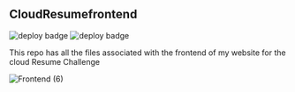## CloudResumefrontend



![deploy badge](https://github.com/loggerboy9325/CloudResumefrontend/actions/workflows/cypress.yml/badge.svg)
![deploy badge](https://github.com/loggerboy9325/CloudResumefrontend/actions/workflows/main.yml/badge.svg)



This repo has all the files associated with the frontend of my website for the cloud Resume Challenge 




![Frontend (6)](https://user-images.githubusercontent.com/101529495/194726354-d9a11a9b-3941-4b9a-96fc-731ae18b3230.png)






